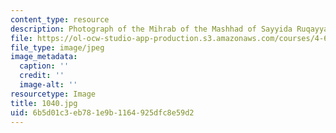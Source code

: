 ```yaml
---
content_type: resource
description: Photograph of the Mihrab of the Mashhad of Sayyida Ruqayya.
file: https://ol-ocw-studio-app-production.s3.amazonaws.com/courses/4-615-the-architecture-of-cairo-spring-2002/6b5d01c3eb781e9b1164925dfc8e59d2_1040.jpg
file_type: image/jpeg
image_metadata:
  caption: ''
  credit: ''
  image-alt: ''
resourcetype: Image
title: 1040.jpg
uid: 6b5d01c3-eb78-1e9b-1164-925dfc8e59d2
---
```

